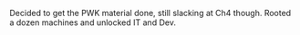 Decided to get the PWK material done, still slacking at Ch4 though. Rooted a
dozen machines and unlocked IT and Dev.

